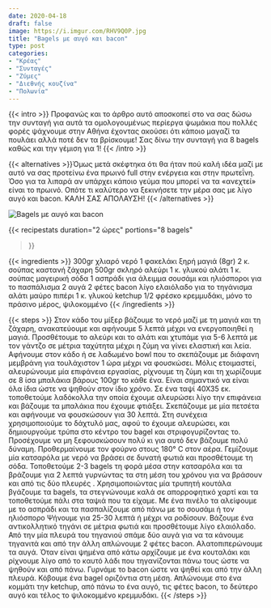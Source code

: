 ```yaml
---
date: 2020-04-18
draft: false
image: https://i.imgur.com/RHV9Q0P.jpg
title: "Bagels με αυγό και bacon"
type: post
categories:
- "Κρέας"
- "Συνταγές"
- "Ζύμες"
- "Διεθνής κουζίνα"
- "Πολωνία"
---
```


{{< intro >}}
Προφανώς και το άρθρο αυτό αποσκοπεί στο να σας δώσω την συνταγή για αυτά τα ομολογουμένως περίεργα ψωμάκια που πολλές φορές ψάχνουμε στην Αθήνα έχοντας ακούσει ότι κάποιο μαγαζί τα πουλάει αλλά ποτέ δεν τα βρίσκουμε! Σας δίνω την συνταγή για 8 bagels καθώς και την γέμιση για 1!
{{< /intro >}}

{{< alternatives >}}Όμως μετά σκέφτηκα ότι θα ήταν πού καλή ιδέα μαζί με αυτό να σας προτείνω ένα πρωινό full στην ενέργεια και στην πρωτεΐνη. Όσο για τα λιπαρά αν υπάρχει κάποιο γεύμα που μπορεί να τα «ανεχτεί» είναι το πρωινό. Οπότε τι καλύτερο να ξεκινήσετε την μέρα σας με λίγο αυγό και bacon. ΚΑΛΗ ΣΑΣ ΑΠΟΛΑΥΣΗ!
{{< /alternatives >}}

![Bagels με αυγό και bacon](https://i.imgur.com/rQRjekK.jpg "Bagels με αυγό και bacon")

{{< recipestats 
    duration="2 ώρες"
    portions="8 bagels"
>}}

{{< ingredients >}} 
300gr χλιαρό νερό
1 φακελάκι ξηρή μαγιά (8gr)
2 κ. σούπας καστανή ζάχαρη
500gr σκληρό αλεύρι
1 κ. γλυκού αλάτι
1 κ. σούπας μαγειρική σόδα
1 ασπράδι για άλειμμα
σουσάμι και ηλιόσποροι για το πασπάλισμα
2 αυγά
2 φέτες bacon
λίγο ελαιόλαδο για το τηγάνισμα
αλάτι
μαύρο πιπέρι
1 κ. γλυκού ketchup
1/2 φρέσκο κρεμμυδάκι, μόνο το πράσινο μέρος, ψιλοκομμένο
{{< /ingredients >}}

{{< steps >}}
Στον κάδο του μίξερ βάζουμε το νερό μαζί με τη μαγιά και τη ζάχαρη, ανακατεύουμε και αφήνουμε 5 λεπτά μέχρι να ενεργοποιηθεί η μαγιά.
Προσθέτουμε το αλεύρι και το αλάτι και χτυπάμε για 5-6 λεπτά με τον γάντζο σε μέτρια ταχύτητα μέχρι η ζύμη να γίνει ελαστική και λεία.
Αφήνουμε στον κάδο ή σε λαδωμένο bowl που το σκεπάζουμε με διάφανη μεμβράνη για τουλάχιστον 1 ώρα μέχρι να φουσκώσει.
Μόλις ετοιμαστεί, αλευρώνουμε μία επιφάνεια εργασίας, ρίχνουμε τη ζύμη και τη χωρίζουμε σε 8 ίσα μπαλάκια βάρους 100gr το κάθε ένα. Είναι σημαντικό να είναι όλα ίδια ώστε να ψηθούν στον ίδιο χρόνο.
Σε ένα ταψί 40Χ35 εκ. τοποθετούμε λαδόκολλα την οποία έχουμε αλευρώσει λίγο την επιφάνεια και βάζουμε τα μπαλάκια που έχουμε φτιάξει.
Σκεπάζουμε με μία πετσέτα και αφήνουμε να φουσκώσουν για 30 λεπτά.
Στη συνέχεια χρησιμοποιούμε το δάχτυλό μας, αφού το έχουμε αλευρώσει, και δημιουργούμε τρύπα στο κέντρο του bagel και στριφογυρίζοντας το. Προσέχουμε να μη ξεφουσκώσουν πολύ κι για αυτό δεν βάζουμε πολύ δύναμη.
Προθερμαίνουμε τον φούρνο στους 180° C στον αέρα.
Γεμίζουμε μία κατσαρόλα με νερό να βράσει σε δυνατή φωτιά και προσθέτουμε τη σόδα.
Τοποθετούμε 2-3 bagels τη φορά μέσα στην κατσαρόλα και τα βράζουμε για 2 λεπτά γυρνώντας τα στη μέση του χρόνου για να βράσουν και από τις δύο πλευρές .
Χρησιμοποιώντας μία τρυπητή κουτάλα βγάζουμε τα bagels, τα στεγνώνουμε καλά σε απορροφητικό χαρτί και τα τοποθετούμε πάλι στα ταψιά που τα είχαμε.
Με ένα πινέλο τα αλείφουμε με το ασπράδι και τα πασπαλίζουμε από πάνω με το σουσάμι ή τον ηλιόσπορο
Ψήνουμε για 25-30 λεπτά ή μέχρι να ροδίσουν.
Βάζουμε ένα αντικολλητικό τηγάνι σε μέτρια φωτιά και προσθέτουμε λίγο ελαιόλαδο.
Από την μία πλευρά του τηγανιού σπάμε δύο αυγά για να τα κάνουμε τηγανιτά και από την άλλη απλώνουμε 2 φέτες bacon.
Αλατοπιπερώνουμε τα αυγά. Όταν είναι ψημένα από κάτω αρχίζουμε με ένα κουταλάκι και ρίχνουμε λίγο από το καυτό λάδι που τηγανίζονται πάνω τους ώστε να ψηθούν και από πάνω. Γυρνάμε το bacon ώστε να ψηθεί και από την άλλη πλευρά.
Κόβουμε ένα bagel οριζόντια στη μέση. Απλώνουμε στο ένα κομμάτι την ketchup, από πάνω το ένα αυγό, τις φέτες bacon, το δεύτερο αυγό και τέλος το ψιλοκομμένο κρεμμυδάκι.
{{< /steps >}}